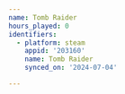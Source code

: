 ```yaml
---
name: Tomb Raider
hours_played: 0
identifiers:
  - platform: steam
    appid: '203160'
    name: Tomb Raider
    synced_on: '2024-07-04'

---
```

